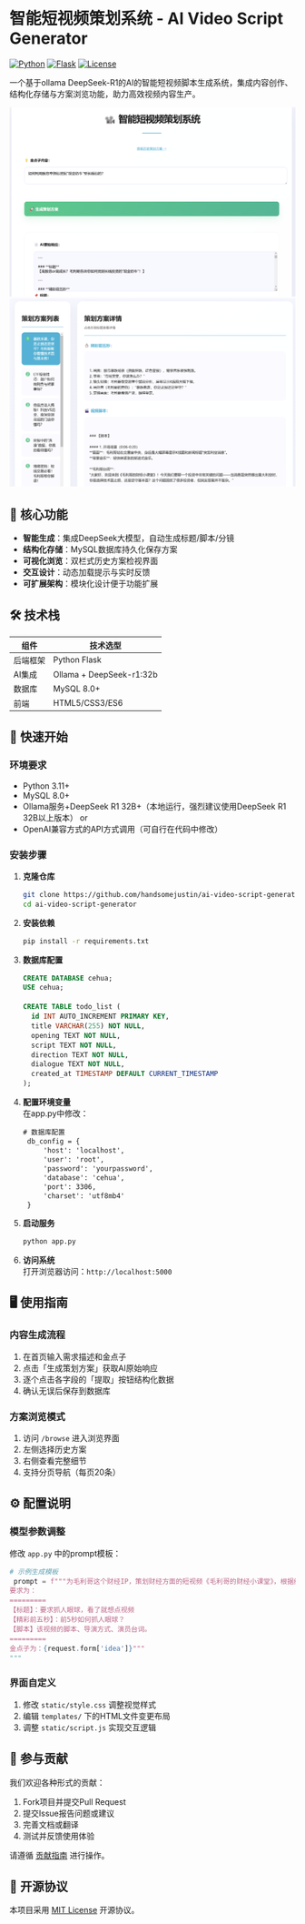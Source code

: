 # 智能短视频策划系统 - AI Video Script Generator

[![Python](https://img.shields.io/badge/Python-3.11%2B-blue)](https://www.python.org/)
[![Flask](https://img.shields.io/badge/Flask-2.0%2B-lightgrey)](https://flask.palletsprojects.com/)
[![License](https://img.shields.io/badge/License-MIT-green)](LICENSE)

一个基于ollama DeepSeek-R1的AI的智能短视频脚本生成系统，集成内容创作、结构化存储与方案浏览功能，助力高效视频内容生产。

![系统界面截图](screen2.png)
![系统界面截图](screen.png)

## 🌟 核心功能

- **智能生成**：集成DeepSeek大模型，自动生成标题/脚本/分镜
- **结构化存储**：MySQL数据库持久化保存方案
- **可视化浏览**：双栏式历史方案检视界面
- **交互设计**：动态加载提示与实时反馈
- **可扩展架构**：模块化设计便于功能扩展

## 🛠️ 技术栈

| 组件          | 技术选型                  |
|---------------|--------------------------|
| 后端框架      | Python Flask             |
| AI集成        | Ollama + DeepSeek-r1:32b |
| 数据库        | MySQL 8.0+               |
| 前端          | HTML5/CSS3/ES6           |

## 🚀 快速开始

### 环境要求

- Python 3.11+
- MySQL 8.0+
- Ollama服务+DeepSeek R1 32B+（本地运行，强烈建议使用DeepSeek R1 32B以上版本）
  or
- OpenAI兼容方式的API方式调用（可自行在代码中修改）
  

### 安装步骤

1. **克隆仓库**
   ```bash
   git clone https://github.com/handsomejustin/ai-video-script-generator.git
   cd ai-video-script-generator
   ```

2. **安装依赖**
   ```bash
   pip install -r requirements.txt
   ```

3. **数据库配置**
   ```sql
   CREATE DATABASE cehua;
   USE cehua;
   
   CREATE TABLE todo_list (
     id INT AUTO_INCREMENT PRIMARY KEY,
     title VARCHAR(255) NOT NULL,
     opening TEXT NOT NULL,
     script TEXT NOT NULL,
     direction TEXT NOT NULL,
     dialogue TEXT NOT NULL,
     created_at TIMESTAMP DEFAULT CURRENT_TIMESTAMP
   );
   ```

4. **配置环境变量**  
   在app.py中修改：
   ```
   # 数据库配置
    db_config = {
        'host': 'localhost',
        'user': 'root',
        'password': 'yourpassword',
        'database': 'cehua',
        'port': 3306,
        'charset': 'utf8mb4'
    }
   ```

5. **启动服务**
   ```bash
   python app.py
   ```

6. **访问系统**  
   打开浏览器访问：`http://localhost:5000`

## 🖥️ 使用指南

### 内容生成流程
1. 在首页输入需求描述和金点子
2. 点击「生成策划方案」获取AI原始响应
3. 逐个点击各字段的「提取」按钮结构化数据
4. 确认无误后保存到数据库

### 方案浏览模式
1. 访问 `/browse` 进入浏览界面
2. 左侧选择历史方案
3. 右侧查看完整细节
4. 支持分页导航（每页20条）

## ⚙️ 配置说明

### 模型参数调整
修改 `app.py` 中的prompt模板：
```python
# 示例生成模板
 prompt = f"""为毛利哥这个财经IP，策划财经方面的短视频《毛利哥的财经小课堂》，根据给的金点子内容，生成短视频所需要所有脚本。
要求为：
=========
【标题】：要求抓人眼球，看了就想点视频
【精彩前五秒】：前5秒如何抓人眼球？
【脚本】该视频的脚本、导演方式、演员台词。
=========
金点子为：{request.form['idea']}"""
"""
```

### 界面自定义
1. 修改 `static/style.css` 调整视觉样式
2. 编辑 `templates/` 下的HTML文件变更布局
3. 调整 `static/script.js` 实现交互逻辑

## 🤝 参与贡献

我们欢迎各种形式的贡献：
1. Fork项目并提交Pull Request
2. 提交Issue报告问题或建议
3. 完善文档或翻译
4. 测试并反馈使用体验

请遵循 [贡献指南](CONTRIBUTING.md) 进行操作。

## 📄 开源协议

本项目采用 [MIT License](LICENSE) 开源协议。
